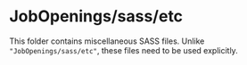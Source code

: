 # JobOpenings/sass/etc

This folder contains miscellaneous SASS files. Unlike `"JobOpenings/sass/etc"`, these files
need to be used explicitly.
